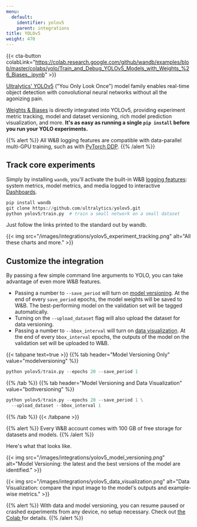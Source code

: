 ```yaml
---
menu:
  default:
    identifier: yolov5
    parent: integrations
title: YOLOv5
weight: 470
---
```


{{< cta-button colabLink="https://colab.research.google.com/github/wandb/examples/blob/master/colabs/yolo/Train_and_Debug_YOLOv5_Models_with_Weights_%26_Biases_.ipynb" >}}

[Ultralytics' YOLOv5](https://ultralytics.com/yolov5) ("You Only Look Once") model family enables real-time object detection with convolutional neural networks without all the agonizing pain.

[Weights & Biases](http://wandb.com) is directly integrated into YOLOv5, providing experiment metric tracking, model and dataset versioning, rich model prediction visualization, and more. **It's as easy as running a single `pip install` before you run your YOLO experiments.**

{{% alert %}}
All W&B logging features are compatible with data-parallel multi-GPU training, such as with [PyTorch DDP](https://pytorch.org/tutorials/intermediate/ddp_tutorial.html).
{{% /alert %}}

## Track core experiments
Simply by installing `wandb`, you'll activate the built-in W&B [logging features](../track/log/): system metrics, model metrics, and media logged to interactive [Dashboards](../track/workspaces/).

```python
pip install wandb
git clone https://github.com/ultralytics/yolov5.git
python yolov5/train.py  # train a small network on a small dataset
```

Just follow the links printed to the standard out by wandb.

{{< img src="/images/integrations/yolov5_experiment_tracking.png" alt="All these charts and more." >}}

## Customize the integration

By passing a few simple command line arguments to YOLO, you can take advantage of even more W&B features.

* Passing a number to `--save_period` will turn on [model versioning](../model_registry/). At the end of every `save_period` epochs, the model weights will be saved to W&B. The best-performing model on the validation set will be tagged automatically.
* Turning on the `--upload_dataset` flag will also upload the dataset for data versioning.
* Passing a number to `--bbox_interval` will turn on [data visualization](../). At the end of every `bbox_interval` epochs, the outputs of the model on the validation set will be uploaded to W&B.

{{< tabpane text=true >}}
{{% tab header="Model Versioning Only" value="modelversioning" %}}

```python
python yolov5/train.py --epochs 20 --save_period 1
```

{{% /tab %}}
{{% tab header="Model Versioning and Data Visualization" value="bothversioning" %}}

```python
python yolov5/train.py --epochs 20 --save_period 1 \
  --upload_dataset --bbox_interval 1
```

{{% /tab %}}
{{< /tabpane >}}

{{% alert %}}
Every W&B account comes with 100 GB of free storage for datasets and models.
{{% /alert %}}

Here's what that looks like.

{{< img src="/images/integrations/yolov5_model_versioning.png" alt="Model Versioning: the latest and the best versions of the model are identified." >}}

{{< img src="/images/integrations/yolov5_data_visualization.png" alt="Data Visualization: compare the input image to the model's outputs and example-wise metrics." >}}

{{% alert %}}
With data and model versioning, you can resume paused or crashed experiments from any device, no setup necessary. Check out [the Colab ](https://wandb.me/yolo-colab) for details.
{{% /alert %}}